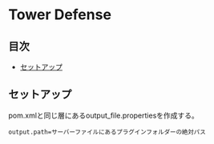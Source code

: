 # Tower Defense

## 目次

- [セットアップ](#セットアップ)

## セットアップ

pom.xmlと同じ層にあるoutput_file.propertiesを作成する。
```properties
output.path=サーバーファイルにあるプラグインフォルダーの絶対パス
```
